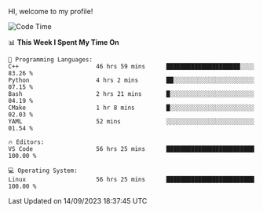 HI, welcome to my profile!
<!--START_SECTION:waka-->
![Code Time](http://img.shields.io/badge/Code%20Time-1%2C412%20hrs%2028%20mins-blue)

📊 **This Week I Spent My Time On** 

```text
💬 Programming Languages: 
C++                      46 hrs 59 mins      █████████████████████░░░░   83.26 % 
Python                   4 hrs 2 mins        ██░░░░░░░░░░░░░░░░░░░░░░░   07.15 % 
Bash                     2 hrs 21 mins       █░░░░░░░░░░░░░░░░░░░░░░░░   04.19 % 
CMake                    1 hr 8 mins         █░░░░░░░░░░░░░░░░░░░░░░░░   02.03 % 
YAML                     52 mins             ░░░░░░░░░░░░░░░░░░░░░░░░░   01.54 % 

🔥 Editors: 
VS Code                  56 hrs 25 mins      █████████████████████████   100.00 % 

💻 Operating System: 
Linux                    56 hrs 25 mins      █████████████████████████   100.00 % 
```


 Last Updated on 14/09/2023 18:37:45 UTC
<!--END_SECTION:waka-->
